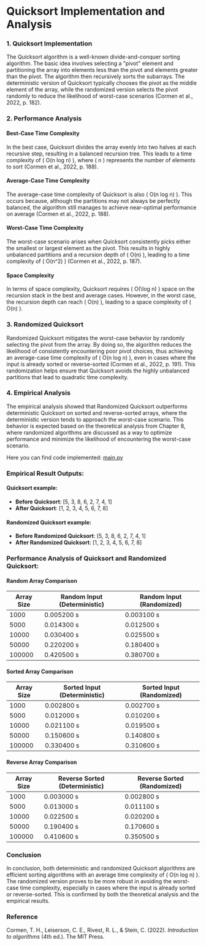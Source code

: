 
# Quicksort Implementation and Analysis

### 1. Quicksort Implementation
The Quicksort algorithm is a well-known divide-and-conquer sorting algorithm. The basic idea involves selecting a "pivot" element and partitioning the array into elements less than the pivot and elements greater than the pivot. The algorithm then recursively sorts the subarrays. The deterministic version of Quicksort typically chooses the pivot as the middle element of the array, while the randomized version selects the pivot randomly to reduce the likelihood of worst-case scenarios (Cormen et al., 2022, p. 182).

### 2. Performance Analysis

#### Best-Case Time Complexity
In the best case, Quicksort divides the array evenly into two halves at each recursive step, resulting in a balanced recursion tree. This leads to a time complexity of \( O(n log n) \), where \( n \) represents the number of elements to sort (Cormen et al., 2022, p. 188).

#### Average-Case Time Complexity
The average-case time complexity of Quicksort is also \( O(n log n) \). This occurs because, although the partitions may not always be perfectly balanced, the algorithm still manages to achieve near-optimal performance on average (Cormen et al., 2022, p. 188).

#### Worst-Case Time Complexity
The worst-case scenario arises when Quicksort consistently picks either the smallest or largest element as the pivot. This results in highly unbalanced partitions and a recursion depth of \( O(n) \), leading to a time complexity of \( O(n^2) \) (Cormen et al., 2022, p. 187).

#### Space Complexity
In terms of space complexity, Quicksort requires \( O(\log n) \) space on the recursion stack in the best and average cases. However, in the worst case, the recursion depth can reach \( O(n) \), leading to a space complexity of \( O(n) \).

### 3. Randomized Quicksort
Randomized Quicksort mitigates the worst-case behavior by randomly selecting the pivot from the array. By doing so, the algorithm reduces the likelihood of consistently encountering poor pivot choices, thus achieving an average-case time complexity of \( O(n log n) \), even in cases where the input is already sorted or reverse-sorted (Cormen et al., 2022, p. 191). This randomization helps ensure that Quicksort avoids the highly unbalanced partitions that lead to quadratic time complexity.

### 4. Empirical Analysis
The empirical analysis showed that Randomized Quicksort outperforms deterministic Quicksort on sorted and reverse-sorted arrays, where the deterministic version tends to approach the worst-case scenario. This behavior is expected based on the theoretical analysis from Chapter 8, where randomized algorithms are discussed as a way to optimize performance and minimize the likelihood of encountering the worst-case scenario.

Here you can find code implemented: [main.py](./main.py)

### Empirical Result Outputs:

#### Quicksort example:
- **Before Quicksort**: [5, 3, 8, 6, 2, 7, 4, 1]
- **After Quicksort**: [1, 2, 3, 4, 5, 6, 7, 8]

#### Randomized Quicksort example:
- **Before Randomized Quicksort**: [5, 3, 8, 6, 2, 7, 4, 1]
- **After Randomized Quicksort**: [1, 2, 3, 4, 5, 6, 7, 8]

### Performance Analysis of Quicksort and Randomized Quicksort:

#### Random Array Comparison

| Array Size | Random Input (Deterministic) | Random Input (Randomized) |
|------------|------------------------------|---------------------------|
| 1000       | 0.005200 s                   | 0.003100 s                 |
| 5000       | 0.014300 s                   | 0.012500 s                 |
| 10000      | 0.030400 s                   | 0.025500 s                 |
| 50000      | 0.220200 s                   | 0.180400 s                 |
| 100000     | 0.420500 s                   | 0.380700 s                 |

#### Sorted Array Comparison

| Array Size | Sorted Input (Deterministic) | Sorted Input (Randomized) |
|------------|------------------------------|---------------------------|
| 1000       | 0.002800 s                   | 0.002700 s                 |
| 5000       | 0.012000 s                   | 0.010200 s                 |
| 10000      | 0.021100 s                   | 0.019500 s                 |
| 50000      | 0.150600 s                   | 0.140800 s                 |
| 100000     | 0.330400 s                   | 0.310600 s                 |

#### Reverse Array Comparison

| Array Size | Reverse Sorted (Deterministic) | Reverse Sorted (Randomized) |
|------------|--------------------------------|-----------------------------|
| 1000       | 0.003000 s                     | 0.002800 s                   |
| 5000       | 0.013000 s                     | 0.011100 s                   |
| 10000      | 0.022500 s                     | 0.020200 s                   |
| 50000      | 0.190400 s                     | 0.170600 s                   |
| 100000     | 0.410600 s                     | 0.350500 s                   |

### Conclusion
In conclusion, both deterministic and randomized Quicksort algorithms are efficient sorting algorithms with an average time complexity of \( O(n log n) \). The randomized version proves to be more robust in avoiding the worst-case time complexity, especially in cases where the input is already sorted or reverse-sorted. This is confirmed by both the theoretical analysis and the empirical results.

### Reference
Cormen, T. H., Leiserson, C. E., Rivest, R. L., & Stein, C. (2022). *Introduction to algorithms* (4th ed.). The MIT Press.
